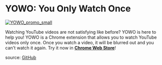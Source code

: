 # YOWO: You Only Watch Once
[![YOWO_promo_small](https://lh3.googleusercontent.com/9RRWAfEnlkM1F1nqbEDwX7HcL0FPjWR7msdfsAdDqpbXW7LsNEu1ns6StGBPNI7Lyz1H1tNz7H-chOrb7tAt52prgA=s275-w275-h175)](https://chromewebstore.google.com/detail/you-only-watch-once-yowo/licbbogphmmjlffefkigjenihlogehgc)

Watching YouTube videos are not satisfying like before? YOWO is here to help you! YOWO is a Chrome extension that allows you to watch YouTube videos only once. Once you watch a video, it will be blurred out and you can't watch it again. Try it now in [**Chrome Web Store**](https://chromewebstore.google.com/detail/you-only-watch-once-yowo/licbbogphmmjlffefkigjenihlogehgc)!

source: [GitHub](https://github.com/YangSeungWon/you-only-watch-once)
